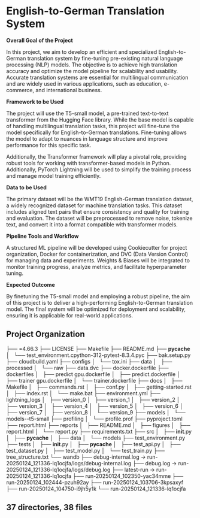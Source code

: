 English-to-German Translation System
==============================

**Overall Goal of the Project**

In this project, we aim to develop an efficient and specialized English-to-German translation system by fine-tuning pre-existing natural language processing (NLP) models. The objective is to achieve high translation accuracy and optimize the model pipeline for scalability and usability. Accurate translation systems are essential for multilingual communication and are widely used in various applications, such as education, e-commerce, and international business.

**Framework to be Used**

The project will use the T5-small model, a pre-trained text-to-text transformer from the Hugging Face library. While the base model is capable of handling multilingual translation tasks, this project will fine-tune the model specifically for English-to-German translations. Fine-tuning allows the model to adapt to nuances in language structure and improve performance for this specific task.

Additionally, the Transformer framework will play a pivotal role, providing robust tools for working with transformer-based models in Python. Additionally, PyTorch Lightning will be used to simplify the training process and manage model training efficiently.

**Data to be Used**

The primary dataset will be the WMT19 English-German translation dataset, a widely recognized dataset for machine translation tasks. This dataset includes aligned text pairs that ensure consistency and quality for training and evaluation. The dataset will be preprocessed to remove noise, tokenize text, and convert it into a format compatible with transformer models.

**Pipeline Tools and Workflow**

A structured ML pipeline will be developed using Cookiecutter for project organization, Docker for containerization, and DVC (Data Version Control) for managing data and experiments. Weights & Biases will be integrated to monitor training progress, analyze metrics, and facilitate hyperparameter tuning.

**Expected Outcome**

By finetuning the T5-small model and employing a robust pipeline, the aim of this project is to deliver a high-performing English-to-German translation model. The final system will be optimized for deployment and scalability, ensuring it is applicable for real-world applications.


Project Organization
--------
├── =4.66.3
├── LICENSE
├── Makefile
├── README.md
├── __pycache__
│   └── test_environment.cpython-312-pytest-8.3.4.pyc
├── bak.setup.py
├── cloudbuild.yaml
├── configs
│   └── tox.ini
├── data
│   ├── processed
│   └── raw
├── data.dvc
├── docker.dockerfile
├── dockerfiles
│   ├── predict gpu.dockerfile
│   ├── predict.dockerfile
│   ├── trainer gpu.dockerfile
│   └── trainer.dockerfile
├── docs
│   ├── Makefile
│   ├── commands.rst
│   ├── conf.py
│   ├── getting-started.rst
│   ├── index.rst
│   └── make.bat
├── environment.yml
├── lightning_logs
│   ├── version_0
│   ├── version_1
│   ├── version_2
│   ├── version_3
│   ├── version_4
│   ├── version_5
│   ├── version_6
│   ├── version_7
│   ├── version_8
│   └── version_9
├── models
│   └── models--t5-small
├── profiling
│   └── profile.prof
├── pyproject.toml
├── report.html
├── reports
│   ├── README.md
│   ├── figures
│   ├── report.html
│   └── report.py
├── requirements.txt
├── src
│   ├── __init__.py
│   ├── __pycache__
│   ├── data
│   └── models
├── test_environment.py
├── tests
│   ├── __init__.py
│   ├── __pycache__
│   ├── test_api.py
│   ├── test_dataset.py
│   ├── test_model.py
│   └── test_train.py
├── tree_structure.txt
└── wandb
    ├── debug-internal.log -> run-20250124_121336-lq1ocjfa/logs/debug-internal.log
    ├── debug.log -> run-20250124_121336-lq1ocjfa/logs/debug.log
    ├── latest-run -> run-20250124_121336-lq1ocjfa
    ├── run-20250124_102350-yac34mme
    ├── run-20250124_102444-pzuh92ay
    ├── run-20250124_103706-3kpsaxyf
    ├── run-20250124_104750-i9jh5y1k
    └── run-20250124_121336-lq1ocjfa

37 directories, 38 files
--------
